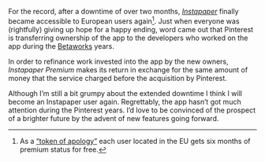 For the record, after a downtime of over two months, [*Instapaper*](https://instapaper.com) finally became accessible to European users again[^1]. Just when everyone was (rightfully) giving up hope for a happy ending, word came out that Pinterest is transferring ownership of the app to the developers who worked on the app during the [Betaworks](https://betaworks.com) years.

In order to refinance work invested into the app by the new owners, *Instapaper Premium* makes its return in exchange for the same amount of money that the service charged before the acquisition by Pinterest.

Although I’m still a bit grumpy about the extended downtime I think I will become an Instapaper user again. Regrettably, the app hasn’t got much attention during the Pinterest years. I’d love to be convinced of the prospect of a brighter future by the advent of new features going forward.


[^1]: As a [“token of apology”](http://blog.instapaper.com/post/176732408411) each user located in the EU gets six months of premium status for free. 


